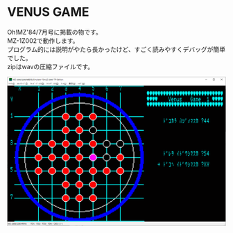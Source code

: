 # VENUS GAME  
Oh!MZ'84/7月号に掲載の物です。  
MZ-1Z002で動作します。  
プログラム的には説明がやたら長かったけど、すごく読みやすくデバッグが簡単でした。  
zipはwavの圧縮ファイルです。

![VENUS GAME](https://github.com/mkomakonkon/MZ-2000/blob/master/Oh!MZ/198407_VENUS_GAME/VENUS_GAME.bmp "VENUS GAME")
